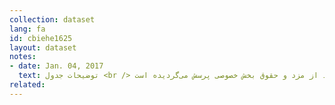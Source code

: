```yaml
---
collection: dataset
lang: fa
id: cbiehe1625
layout: dataset
notes: 
- date: Jan. 04, 2017
  text: توضیحات جدول <br /> توضیح برای درآمد از مزد وحقوق ـ  بخش تعاونی، تا سال ۱۳۸۹ در گروه درآمد از مزد و حقوق بخش خصوصی پرسش می‌گرديده است.<br />توضیح برای درصد توزیع درآمد از مزد وحقوق ـ  بخش تعاونی، كمتر از ۰.۱ درصد بوده است.  <br /> توضیح برای سایر، ساير شامل برآورد ارزش اجاری مسكن دربرابر خدمت و رايگان و ارزش كالاها و خدمات در برابر مزد و حقوق، رايگان (نه از خانوار ديگر)، توليد برای مصرف در خانه، از محل كسب كشاورزی و غير كشاورزی می‌باشد.<br/> <br/>درآمد و درصد توزیع سال ۱۳۸۴ از جدول شماره ۸ در صفحه ۲۶ <a href='http&#58;//cbi.ir/page/13423.aspx'>نتایج بررسی بودجه خانوار در مناطق شهری ایران سال ۱۳۹۳</a> استخراج شده است.
related:
---
```

